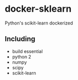 # docker-sklearn
Python's scikit-learn dockerized

## Including
- build essential
- python 2
- numpy
- scipy
- scikit-learn
